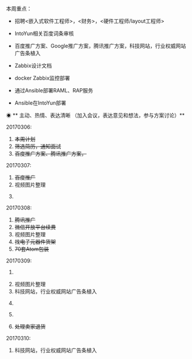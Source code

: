 本周重点：

* 招聘&lt;嵌入式软件工程师&gt;，&lt;财务&gt;，&lt;硬件工程师/layout工程师&gt;

* IntoYun相关百度词条审核

* 百度推广方案、Google推广方案，腾讯推广方案，科技网站，行业权威网站广告条植入

* Zabbix设计文档

* docker Zabbix监控部署

* 通过Ansible部署RAML、RAP服务

* Ansible在IntoYun部署

◉ ** 主动、热情、表达清晰 （加入会议，表达意见和想法，参与方案讨论）**

20170306:

1. ~~本周计划~~
2. ~~筛选简历，通知面试~~
3. ~~百度推广方案、腾讯推广方案，~~

20170307:

1. ~~百度推广~~
2. 视频图片整理
3. ~~~~ 打包发货（整个下午+晚上）~~~~

20170308:

1. ~~腾讯推广~~
2. ~~微信开放平台续费~~
3. 视频图片整理
4. ~~找电子元器件货架~~
5. ~~70套Atom包装~~

20170309:

1. ~~~~微信认证-资料邮件回复  ~~~~
2. 视频图片整理  
3. 科技网站，行业权威网站广告条植入  
4. ~~~~淘宝推广广告词  ~~~~
5. ~~~~找新同事要社保和公积金号 ~~~~ 
6. ~~处理卖家退货~~

20170310:

1. 科技网站，行业权威网站广告条植入 



